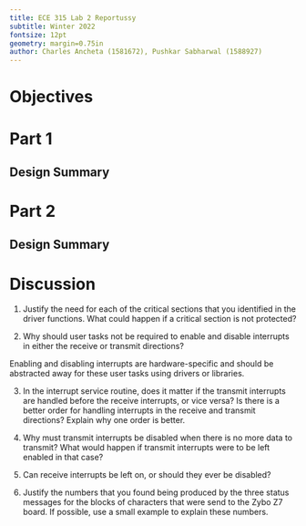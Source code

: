 ```yaml
---
title: ECE 315 Lab 2 Reportussy
subtitle: Winter 2022
fontsize: 12pt
geometry: margin=0.75in
author: Charles Ancheta (1581672), Pushkar Sabharwal (1588927)
---
```


# Objectives

# Part 1

## Design Summary

<!-- TODO: Write brief summary of design -->

# Part 2

## Design Summary

<!-- TODO: Write brief summary of design -->

# Discussion

1. Justify the need for each of the critical sections that you identified in the driver functions. What could happen if a critical section is not protected?

2. Why should user tasks not be required to enable and disable interrupts in either the receive or transmit directions? 

Enabling and disabling interrupts are hardware-specific and should be abstracted away for these user tasks using drivers or libraries.

3. In the interrupt service routine, does it matter if the transmit interrupts are handled before the receive interrupts, or vice versa? Is there is a better order for handling interrupts in the receive and transmit directions? Explain why one order is better. 

4. Why must transmit interrupts be disabled when there is no more data to transmit? What would happen if transmit interrupts were to be left enabled in that case? 

5. Can receive interrupts be left on, or should they ever be disabled?

6. Justify the numbers that you found being produced by the three status messages for the blocks of characters that were send to the Zybo Z7 board. If possible, use a small example to explain these numbers.



